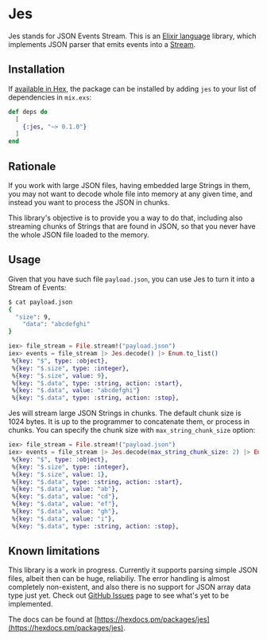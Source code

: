# Jes

Jes stands for JSON Events Stream. This is an [Elixir language](https://elixir-lang.org/) library, which
implements JSON parser that emits events into a [Stream](https://hexdocs.pm/elixir/Stream.html).

## Installation

If [available in Hex](https://hex.pm/docs/publish), the package can be installed
by adding `jes` to your list of dependencies in `mix.exs`:

```elixir
def deps do
  [
    {:jes, "~> 0.1.0"}
  ]
end
```

## Rationale

If you work with large JSON files, having embedded large Strings in them, you may not want to decode
whole file into memory at any given time, and instead you want to process the JSON in chunks.

This library's objective is to provide you a way to do that, including also streaming chunks of Strings
that are found in JSON, so that you never have the whole JSON file loaded to the memory.

## Usage

Given that you have such file `payload.json`, you can use Jes to turn it into a Stream of
Events:

```sh
$ cat payload.json
{
  "size": 9,
	"data": "abcdefghi"
}

```

```elixir
iex> file_stream = File.stream!("payload.json")
iex> events = file_stream |> Jes.decode() |> Enum.to_list()
 %{key: "$", type: :object},
 %{key: "$.size", type: :integer},
 %{key: "$.size", value: 9},
 %{key: "$.data", type: :string, action: :start},
 %{key: "$.data", value: "abcdefghi"}
 %{key: "$.data", type: :string, action: :stop},
 ```

 Jes will stream large JSON Strings in chunks. The default chunk size is 1024 bytes. It is up to the programmer
 to concatenate them, or process in chunks. You can specify the chunk size with `max_string_chunk_size` option:

```elixir
iex> file_stream = File.stream!("payload.json")
iex> events = file_stream |> Jes.decode(max_string_chunk_size: 2) |> Enum.to_list()
 %{key: "$", type: :object},
 %{key: "$.size", type: :integer},
 %{key: "$.size", value: 1},
 %{key: "$.data", type: :string, action: :start},
 %{key: "$.data", value: "ab"},
 %{key: "$.data", value: "cd"},
 %{key: "$.data", value: "ef"},
 %{key: "$.data", value: "gh"},
 %{key: "$.data", value: "i"},
 %{key: "$.data", type: :string, action: :stop},
 ```

## Known limitations

This library is a work in progress. Currently it supports parsing simple JSON files, albeit then can be huge,
reliabiliy. The error handling is almost completely non-existent, and also there is no support for JSON array
data type just yet. Check out [GitHub Issues](https://github.com/amberbit/jes/issues) page to see what's yet
to be implemented.

The docs can be found at [https://hexdocs.pm/packages/jes](https://hexdocs.pm/packages/jes).

